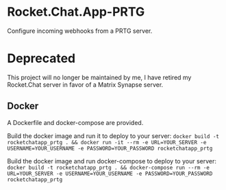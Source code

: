 # Rocket.Chat.App-PRTG

Configure incoming webhooks from a PRTG server.

# Deprecated

This project will no longer be maintained by me, I have retired my Rocket.Chat server in favor of a Matrix Synapse server.

## Docker
A Dockerfile and docker-compose are provided.

Build the docker image and run it to deploy to your server:
`docker build -t rocketchatapp_prtg . && docker run -it --rm -e URL=YOUR_SERVER -e USERNAME=YOUR_USERNAME -e PASSWORD=YOUR_PASSWORD rocketchatapp_prtg`

Build the docker image and run docker-compose to deploy to your server:
`docker build -t rocketchatapp_prtg . && docker-compose run --rm -e URL=YOUR_SERVER -e USERNAME=YOUR_USERNAME -e PASSWORD=YOUR_PASSWORD rocketchatapp_prtg`
